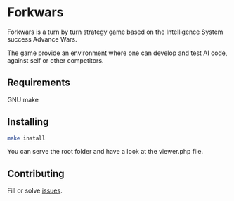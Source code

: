 # Forkwars

Forkwars is a turn by turn strategy game based on the Intelligence System success Advance Wars.

The game provide an environment where one can develop and test AI code, against self or other
competitors.

## Requirements
GNU make

## Installing

```bash
make install
```

You can serve the root folder and have a look at the viewer.php file.

## Contributing

Fill or solve [issues](https://github.com/lafourchette/forkwars/issues).

